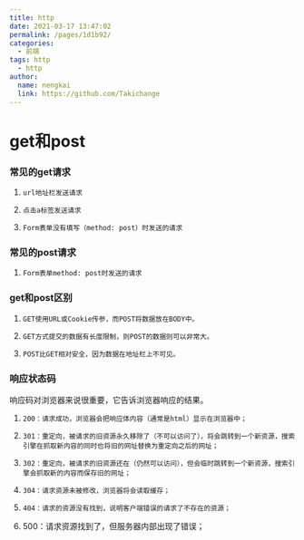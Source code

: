 ```yaml
---
title: http
date: 2021-03-17 13:47:02
permalink: /pages/1d1b92/
categories:
  - 前端
tags: http
  - http
author: 
  name: nengkai
  link: https://github.com/Takichange
---
```

# get和post

###  常见的get请求

1)     url地址栏发送请求

2)     点击a标签发送请求

3)     Form表单没有填写（method: post）时发送的请求

###  常见的post请求

1)     Form表单method: post时发送的请求

###  get和post区别

1)     GET使用URL或Cookie传参，而POST将数据放在BODY中。

2)     GET方式提交的数据有长度限制，则POST的数据则可以非常大。

3)     POST比GET相对安全，因为数据在地址栏上不可见。

### 响应状态码

响应码对浏览器来说很重要，它告诉浏览器响应的结果。

1)     200：请求成功，浏览器会把响应体内容（通常是html）显示在浏览器中；

2)     301：重定向，被请求的旧资源永久移除了（不可以访问了），将会跳转到一个新资源，搜索引擎在抓取新内容的同时也将旧的网址替换为重定向之后的网址；

3)     302：重定向，被请求的旧资源还在（仍然可以访问），但会临时跳转到一个新资源，搜索引擎会抓取新的内容而保存旧的网址；

4)     304：请求资源未被修改，浏览器将会读取缓存；

5)     404：请求的资源没有找到，说明客户端错误的请求了不存在的资源；

6)    500：请求资源找到了，但服务器内部出现了错误；